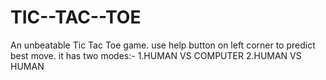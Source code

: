 # TIC--TAC--TOE
An unbeatable Tic Tac Toe game.
use help button on left corner to predict best move.
it has two modes:-
1.HUMAN VS COMPUTER
2.HUMAN VS HUMAN
